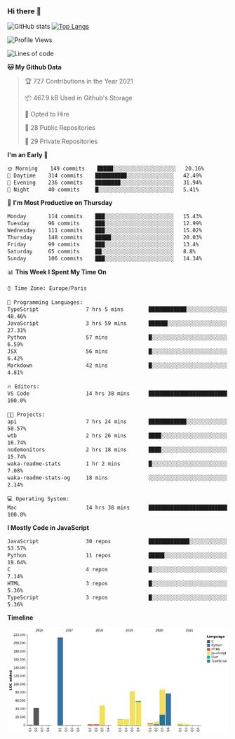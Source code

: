 ### Hi there 👋


![GitHub stats](https://github-readme-stats.vercel.app/api?username=eastkap&theme=dark&show_icons=true&count_private=true)
[![Top Langs](https://github-readme-stats.vercel.app/api/top-langs/?username=eastkap&layout=compact)](https://github.com/anuraghazra/github-readme-stats)



<!--START_SECTION:waka-->
![Profile Views](http://img.shields.io/badge/Profile%20Views-96-blue)

![Lines of code](https://img.shields.io/badge/From%20Hello%20World%20I%27ve%20Written-668692%20lines%20of%20code-blue)

**🐱 My Github Data** 

> 🏆 727 Contributions in the Year 2021
 > 
> 📦 467.9 kB Used in Github's Storage 
 > 
> 💼 Opted to Hire
 > 
> 📜 28 Public Repositories 
 > 
> 🔑 29 Private Repositories  
 > 
**I'm an Early 🐤** 

```text
🌞 Morning    149 commits    █████░░░░░░░░░░░░░░░░░░░░   20.16% 
🌆 Daytime    314 commits    ██████████░░░░░░░░░░░░░░░   42.49% 
🌃 Evening    236 commits    ████████░░░░░░░░░░░░░░░░░   31.94% 
🌙 Night      40 commits     █░░░░░░░░░░░░░░░░░░░░░░░░   5.41%

```
📅 **I'm Most Productive on Thursday** 

```text
Monday       114 commits    ███░░░░░░░░░░░░░░░░░░░░░░   15.43% 
Tuesday      96 commits     ███░░░░░░░░░░░░░░░░░░░░░░   12.99% 
Wednesday    111 commits    ███░░░░░░░░░░░░░░░░░░░░░░   15.02% 
Thursday     148 commits    █████░░░░░░░░░░░░░░░░░░░░   20.03% 
Friday       99 commits     ███░░░░░░░░░░░░░░░░░░░░░░   13.4% 
Saturday     65 commits     ██░░░░░░░░░░░░░░░░░░░░░░░   8.8% 
Sunday       106 commits    ███░░░░░░░░░░░░░░░░░░░░░░   14.34%

```


📊 **This Week I Spent My Time On** 

```text
⌚︎ Time Zone: Europe/Paris

💬 Programming Languages: 
TypeScript               7 hrs 5 mins        ████████████░░░░░░░░░░░░░   48.46% 
JavaScript               3 hrs 59 mins       ██████░░░░░░░░░░░░░░░░░░░   27.31% 
Python                   57 mins             █░░░░░░░░░░░░░░░░░░░░░░░░   6.59% 
JSX                      56 mins             █░░░░░░░░░░░░░░░░░░░░░░░░   6.42% 
Markdown                 42 mins             █░░░░░░░░░░░░░░░░░░░░░░░░   4.81%

🔥 Editors: 
VS Code                  14 hrs 38 mins      █████████████████████████   100.0%

🐱‍💻 Projects: 
api                      7 hrs 24 mins       ████████████░░░░░░░░░░░░░   50.57% 
wtb                      2 hrs 26 mins       ████░░░░░░░░░░░░░░░░░░░░░   16.74% 
nodemonitors             2 hrs 18 mins       ████░░░░░░░░░░░░░░░░░░░░░   15.74% 
waka-readme-stats        1 hr 2 mins         █░░░░░░░░░░░░░░░░░░░░░░░░   7.08% 
waka-readme-stats-og     18 mins             ░░░░░░░░░░░░░░░░░░░░░░░░░   2.14%

💻 Operating System: 
Mac                      14 hrs 38 mins      █████████████████████████   100.0%

```

**I Mostly Code in JavaScript** 

```text
JavaScript               30 repos            █████████████░░░░░░░░░░░░   53.57% 
Python                   11 repos            █████░░░░░░░░░░░░░░░░░░░░   19.64% 
C                        4 repos             █░░░░░░░░░░░░░░░░░░░░░░░░   7.14% 
HTML                     3 repos             █░░░░░░░░░░░░░░░░░░░░░░░░   5.36% 
TypeScript               3 repos             █░░░░░░░░░░░░░░░░░░░░░░░░   5.36%

```


**Timeline**

![Chart not found](https://raw.githubusercontent.com/Eastkap/Eastkap/main/charts/bar_graph.png) 


<!--END_SECTION:waka-->

<!--
**Eastkap/eastkap** is a ✨ _special_ ✨ repository because its `README.md` (this file) appears on your GitHub profile.

Here are some ideas to get you started:

- 🔭 I’m currently working on ...
- 🌱 I’m currently learning ...
- 👯 I’m looking to collaborate on ...
- 🤔 I’m looking for help with ...
- 💬 Ask me about ...
- 📫 How to reach me: ...
- 😄 Pronouns: ...
- ⚡ Fun fact: ...
-->
